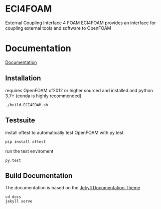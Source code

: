 # ECI4FOAM

External Coupling Interface 4 FOAM ECI4FOAM provides an interface for coupling external tools and software to OpenFOAM

# Documentation

[Documentation](https://DLR-RY.github.io/ECI4FOAM/)

## Installation

requires OpenFOAM of2012 or higher sourced and installed and python 3.7+ (conda is highly recommended) 

```
./build-ECI4FOAM.sh
```
## Testsuite

install oftest to automatically test OpenFOAM with py.test

```
pip install oftest
```

run the test enviroment
```
py.test
```

## Build Documentation

The documentation is based on the [Jekyll Documentation Theme](https://idratherbewriting.com/documentation-theme-jekyll/)

```
cd docs
jekyll serve
```